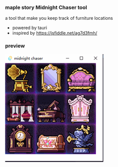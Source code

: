 ### maple story Midnight Chaser tool
a tool that make you keep track of furniture locations
- powered by tauri
- inspired by https://jsfiddle.net/ag7d3fmh/

### preview
![](./demo/demo.gif)
